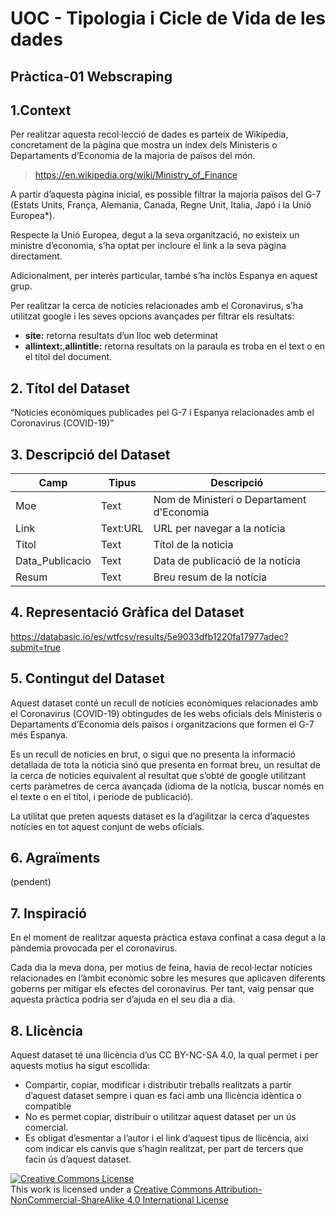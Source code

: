# UOC - Tipologia i Cicle de Vida de les dades
## Pràctica-01 Webscraping

## 1.Context
Per realitzar aquesta recol·lecció de dades es parteix de Wikipedia, concretament de la pàgina que mostra un índex dels Ministeris o Departaments d’Economia de la majoria de països del món.
> https://en.wikipedia.org/wiki/Ministry_of_Finance

A partir d’aquesta pàgina inicial, es possible filtrar la majoria països del G-7 (Estats Units, França, Alemania, Canada, Regne Unit, Italia, Japó i la Unió Europea*).

Respecte la Unió Europea, degut a la seva organització, no existeix un ministre d’economia, s’ha optat per incloure el link a la seva pàgina directament.

Adicionalment, per interès particular, també s’ha inclòs Espanya en aquest grup.

Per realitzar la cerca de noticies relacionades amb el Coronavirus, s’ha utilitzat google i les seves opcions avançades per filtrar els resultats:
-	**site:** retorna resultats d’un lloc web determinat
-	**allintext:**,**allintitle:** retorna resultats on la paraula es troba en el text o en el títol del document. 

## 2. Títol del Dataset
“Noticies econòmiques publicades pel G-7 i Espanya relacionades amb el Coronavirus (COVID-19)”

## 3. Descripció del Dataset
| Camp | Tipus | Descripció |
| --- | --- | --- |
| Moe | Text | Nom de Ministeri o Departament d&#39;Economia |
| Link | Text:URL | URL per navegar a la notícia |
| Titol | Text | Títol de la noticia |
| Data\_Publicacio | Text | Data de publicació de la notícia |
| Resum | Text | Breu resum de la notícia |

## 4. Representació Gràfica del Dataset
https://databasic.io/es/wtfcsv/results/5e9033dfb1220fa17977adec?submit=true

## 5. Contingut del Dataset
Aquest dataset conté un recull de notícies econòmiques relacionades amb el Coronavirus (COVID-19) obtingudes de les webs oficials dels Ministeris o Departaments d’Economia dels països i organitzacions que formen el G-7 més Espanya.

Es un recull de noticies en brut, o sigui que no presenta la informació detallada de tota la noticia sinó que presenta en format breu, un resultat de la cerca de noticies equivalent al resultat que s’obté de google utilitzant certs paràmetres de cerca avançada (idioma de la notícia, buscar només en el texte o en el títol, i periode de publicació).

La utilitat que preten aquests dataset es la d’agilitzar la cerca d’aquestes notícies en tot aquest conjunt de webs oficials.


## 6. Agraïments
(pendent)

## 7. Inspiració
En el moment de realitzar aquesta pràctica estava confinat a casa degut a la pàndemia provocada per el coronavirus. 

Cada dia la meva dona, per motius de feina, havia de recol·lectar noticies relacionades en l’àmbit econòmic sobre les mesures que aplicaven diferents goberns per mitigar els efectes del coronavirus. Per tant, vaig pensar que aquesta pràctica podria ser d’ajuda en el seu dia a dia.

## 8. Llicència
Aquest dataset té una llicència d’us CC BY-NC-SA 4.0, la qual permet i per aquests motius ha sigut escollida:

-	Compartir, copiar, modificar i distributir treballs realitzats a partir d’aquest dataset sempre i quan es faci amb una llicència idèntica o compatible
-	No es permet copiar, distribuir o utilitzar aquest dataset per un ús comercial.
-	Es obligat d’esmentar a l’autor i el link d’aquest tipus de llicència, així com indicar els canvis que s’hagin realitzat, per part de tercers que facin ús d’aquest dataset.

<a rel="license" href="http://creativecommons.org/licenses/by-nc-sa/4.0/"><img alt="Creative Commons License" style="border-width:0" src="https://i.creativecommons.org/l/by-nc-sa/4.0/88x31.png" /></a><br />This work is licensed under a <a rel="license" href="http://creativecommons.org/licenses/by-nc-sa/4.0/">Creative Commons Attribution-NonCommercial-ShareAlike 4.0 International License</a>
